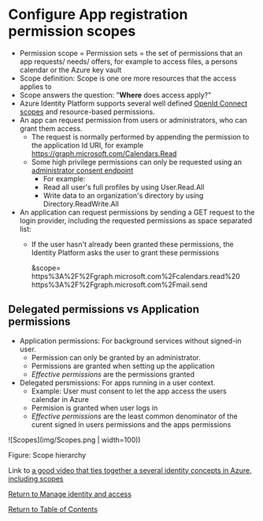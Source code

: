 # Configure App registration permission scopes

* Permission scope = Permission sets = the set of permissions that an app requests/ needs/ offers, for example to access files, a persons calendar or the Azure key vault
* Scope definition: Scope is one ore more resources that the access applies to
* Scope answers the question: "**Where** does access apply?"
* Azure Identity Platform supports several well defined [OpenId Connect scopes](https://docs.microsoft.com/en-us/azure/active-directory/develop/v2-permissions-and-consent#openid-connect-scopes) and resource-based permissions.
* An app can request permission from users or administrators, who can grant them access.
   * The request is normally performed by appending the permission to the application Id URI, for example https://graph.microsoft.com/Calendars.Read
   * Some high privilege permissions can only be requested using an [administrator consent endpoint](https://docs.microsoft.com/en-us/azure/active-directory/develop/v2-permissions-and-consent#admin-restricted-permissions)
      * For example:
      * Read all user's full profiles by using User.Read.All
      * Write data to an organization's directory by using Directory.ReadWrite.All
* An application can request permissions by sending a GET request to the login provider, including the requested permissions as space separated list:
   * If the user hasn't already been granted these permissions, the Identity Platform asks the user to grant these permissions

        &scope=
        https%3A%2F%2Fgraph.microsoft.com%2Fcalendars.read%20
        https%3A%2F%2Fgraph.microsoft.com%2Fmail.send

## Delegated permissions vs Application permissions

* Application permissions: For background services without signed-in user. 
   * Permission can only be granted by an administrator.
   * Permissions are granted when setting up the application
   * *Effective permissions* are the permissions granted
* Delegated persmissions: For apps running in a user context.
   * Example: User must consent to let the app access the users calendar in Azure
   * Permision is granted when user logs in
   * *Effective permissions* are the least common denominator of the curent signed in users permissions and the apps permissions

![Scopes](img/Scopes.png | width=100))

Figure: Scope hierarchy

Link to [a good video that ties together a several identity concepts in Azure, including scopes](https://www.youtube.com/watch?v=4v7ffXxOnwU)



[Return to Manage identity and access](README.md)

[Return to Table of Contents](../README.md)